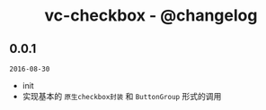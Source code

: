 <h1 align="center">vc-checkbox - @changelog</h1>

## 0.0.1

`2016-08-30`

- init
- 实现基本的 `原生checkbox封装` 和 `ButtonGroup` 形式的调用

